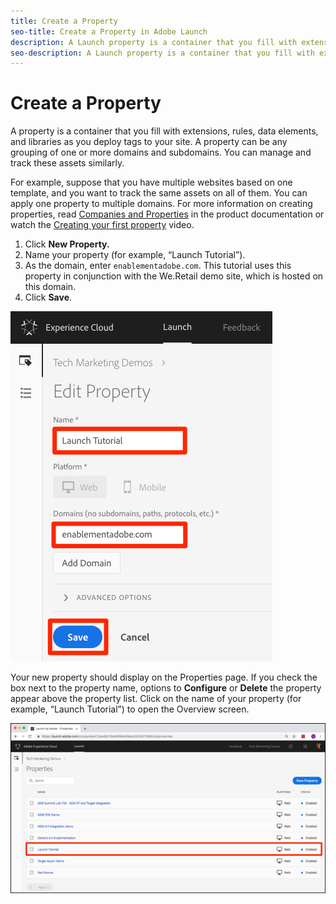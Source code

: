 ```yaml
---
title: Create a Property
seo-title: Create a Property in Adobe Launch
description: A Launch property is a container that you fill with extensions, rules, data elements, and libraries as you deploy tags to your site
seo-description: A Launch property is a container that you fill with extensions, rules, data elements, and libraries as you deploy tags to your site
---
```


# Create a Property

A property is a container that you fill with extensions, rules, data elements, and libraries as you deploy tags to your site. A property can be any grouping of one or more domains and subdomains. You can manage and track these assets similarly.

For example, suppose that you have multiple websites based on one template, and you want to track the same assets on all of them. You can apply one property to multiple domains. For more information on creating properties, read [Companies and Properties](../../launch-reference/administration/companies-and-properties.md) in the product documentation or watch the [Creating your first property](https://www.youtube.com/embed/Fb2pcbAYjIE) video.

1. Click **New Property.**
1. Name your property \(for example, “Launch Tutorial”\).
1.  As the domain, enter `enablementadobe.com`. This tutorial uses this property in conjunction with the We.Retail demo site, which is hosted on this domain.
1. Click **Save**.

![](/help/assets/launch-newproperty%20%281%29.png)

Your new property should display on the Properties page.  If you check the box next to the property name, options to **Configure** or **Delete** the property appear above the property list. Click on the name of your property \(for example, “Launch Tutorial”\) to open the Overview screen.

![](/help/assets/launch-openproperty.png)
